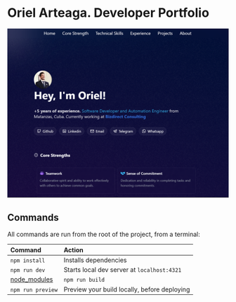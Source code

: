 # Oriel Arteaga. Developer Portfolio

<div align="center">
    <a href="https://porfolio.dev/">
        <img alt="Project preview" src="./public/Project Preview.png">
    </a>
    <p></p>
</div>

## Commands

All commands are run from the root of the project, from a terminal:

| Command                   | Action                                           |
| :------------------------ | :----------------------------------------------- |
| `npm install`             | Installs dependencies                            |
| `npm run dev`             | Starts local dev server at `localhost:4321`      |
[node_modules](node_modules)| `npm run build`           | Build your production site to `./dist/`          |
| `npm run preview`         | Preview your build locally, before deploying     |
